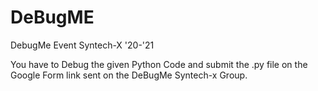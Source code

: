 # DeBugME
DebugMe Event Syntech-X '20-'21

You have to Debug the given Python Code and submit the .py file on the Google Form link sent on the DeBugMe Syntech-x Group.
